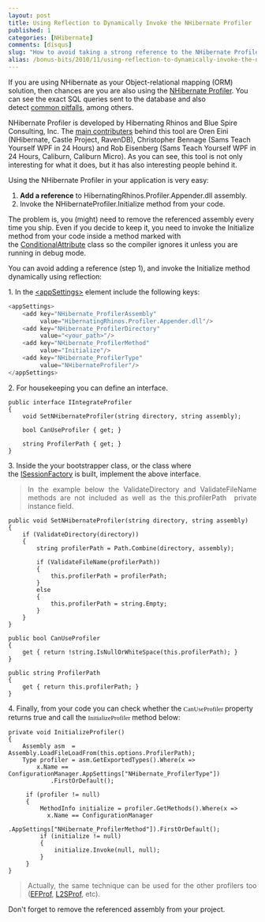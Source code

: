 ```yaml
---
layout: post
title: Using Reflection to Dynamically Invoke the NHibernate Profiler
published: 1
categories: [NHibernate]
comments: [disqus]
slug: "How to avoid taking a strong reference to the NHibernate Profiler."
alias: /bonus-bits/2010/11/using-reflection-to-dynamically-invoke-the-nhibernate-profiler.html
---
```


<p>If you are using NHibernate&#0160;as your Object-relational mapping (ORM) solution, then chances are you are also using the <a href="http://nhprof.com" target="_blank" title="NHibernate Profiler is a real-time visual debugger allowing a development team to gain valuable insight and perspective into their usage of NHibernate. The product is architected with input coming from many top industry leaders within the NHibernate community.">NHibernate Profiler</a>. You can see the exact SQL queries sent to the database and also detect&#0160;<a href="http://nhprof.com/Learn/Alerts" target="_blank" title="Alerts are presented in a concise code-review manner indicating patterns of misuse by your application.">common pitfalls</a>, among others.</p>
<p>NHibernate Profiler&#0160;is developed by Hibernating Rhinos and&#0160;Blue Spire Consulting, Inc. The <a href="http://nhprof.com/About" target="_blank" title="The NHibernate Profiler was developed by Hibernating Rhinos. The user interface was built by Blue Spire Consulting, Inc.">main contributers</a> behind this tool are Oren Eini (NHibernate, Castle Project, RavenDB), Christopher Bennage (Sams Teach Yourself WPF in 24 Hours) and Rob Eisenberg (Sams Teach Yourself WPF in 24 Hours, Caliburn, Caliburn Micro). As you can see, this tool is not only interesting for what it does, but it has also interesting people behind it.</p>
<p>Using the NHibernate Profiler in your application is very easy:</p>
<ol>
<li><strong>Add a reference</strong> to HibernatingRhinos.Profiler.Appender.dll assembly.</li>
<li>Invoke the NHibernateProfiler.Initialize method from your code.</li>
</ol>
<p>The problem is, you (might) need to remove the referenced assembly&#0160;every time you ship. Even if you decide to keep it, you need to invoke the Initialize method from your code inside a method marked with the&#0160;<a href="http://msdn.microsoft.com/en-us/library/system.diagnostics.conditionalattribute.aspx" target="_blank" title="Indicates to compilers that a method call or attribute should be ignored unless a specified conditional compilation symbol is defined.">ConditionalAttribute</a>&#0160;class so the compiler ignores it unless you are running in debug mode.</p>
<p>You can avoid adding a reference (step 1), and invoke the Initialize method dynamically&#0160;using reflection:</p>
<p>1. In the&#0160;<a href="http://msdn.microsoft.com/en-us/library/aa903313(VS.71).aspx" target="_blank" title="Contains custom application settings. This is a predefined configuration section provided by the .NET Framework.">&lt;appSettings&gt;</a> element include the following keys:</p>

```python
<appSettings>
    <add key="NHibernate_ProfilerAssembly"
         value="HibernatingRhinos.Profiler.Appender.dll"/>
    <add key="NHibernate_ProfilerDirectory"
         value="<your_path>"/>
    <add key="NHibernate_ProfilerMethod"
         value="Initialize"/>
    <add key="NHibernate_ProfilerType"
         value="NHibernateProfiler"/>
</appSettings>
```

<p>2. For housekeeping you can define an interface.</p>

```
public interface IIntegrateProfiler
{
    void SetNHibernateProfiler(string directory, string assembly);
 
    bool CanUseProfiler { get; }
 
    string ProfilerPath { get; }
}
```
      
<p>3. Inside the&#0160;your bootstrapper class, or the class where the&#0160;<a href="http://nhibernate.svn.sourceforge.net/viewvc/nhibernate/trunk/nhibernate/src/NHibernate/ISessionFactory.cs?revision=5259&amp;view=markup" target="_blank" title="Usually an application has a single SessionFactory. Threads servicing client requests obtain ISession&#39;s from the factory.">ISessionFactory</a>&#0160;is built, implement the above interface.</p>
<blockquote>
<p style="text-align: justify;">In the example below the ValidateDirectory and ValidateFileName methods are not included as well as the&#0160;this.profilerPath &#0160;private instance field.</p>
</blockquote>

```
public void SetNHibernateProfiler(string directory, string assembly)
{
    if (ValidateDirectory(directory))
    {
        string profilerPath = Path.Combine(directory, assembly);
 
        if (ValidateFileName(profilerPath))
        {
            this.profilerPath = profilerPath;
        }
        else
        {
            this.profilerPath = string.Empty;
        }
    }
}

public bool CanUseProfiler
{
    get { return !string.IsNullOrWhiteSpace(this.profilerPath); }
}
 
public string ProfilerPath
{
    get { return this.profilerPath; }
}
```
      
<p>4. Finally, from your code you can check whether the&#0160;<span style="font-family: Consolas; font-size: 13px;">CanUseProfiler&#0160;</span>property returns true and call the&#0160;<span style="font-family: Consolas; font-size: 13px;">InitializeProfiler&#0160;</span>method below:</p>

```
private void InitializeProfiler()
{
    Assembly asm  = Assembly.LoadFileLoadFrom(this.options.ProfilerPath);
    Type profiler = asm.GetExportedTypes().Where(x => 
        x.Name == ConfigurationManager.AppSettings["NHibernate_ProfilerType"])
            .FirstOrDefault();
 
     if (profiler != null)
     {
         MethodInfo initialize = profiler.GetMethods().Where(x => 
           x.Name == ConfigurationManager
             .AppSettings["NHibernate_ProfilerMethod"]).FirstOrDefault();
         if (initialize != null)
         {
             initialize.Invoke(null, null);
         }
     }
}
```

<blockquote>
<p style="text-align: justify;">Actually, the same technique can be used for the other profilers too (<a href="http://efprof.com/" target="_blank" title="Entity Framework Profiler is a real-time visual debugger allowing a development team to gain valuable insight and perspective into their usage of Entity Framework. The product is architected with input coming from many top industry leaders within the OR/M community.">EFProf</a>,&#0160;<a href="http://l2sprof.com/" target="_blank" title="Linq to Sql Profiler is a real-time visual debugger allowing a development team to gain valuable insight and perspective into their usage of Linq to Sql. The product is architected with input coming from many top industry leaders within the OR/M community.">L2SProf</a>, etc).</p>
</blockquote>
<p>Don&#39;t forget to remove the&#0160;referenced assembly from your project.</p>

